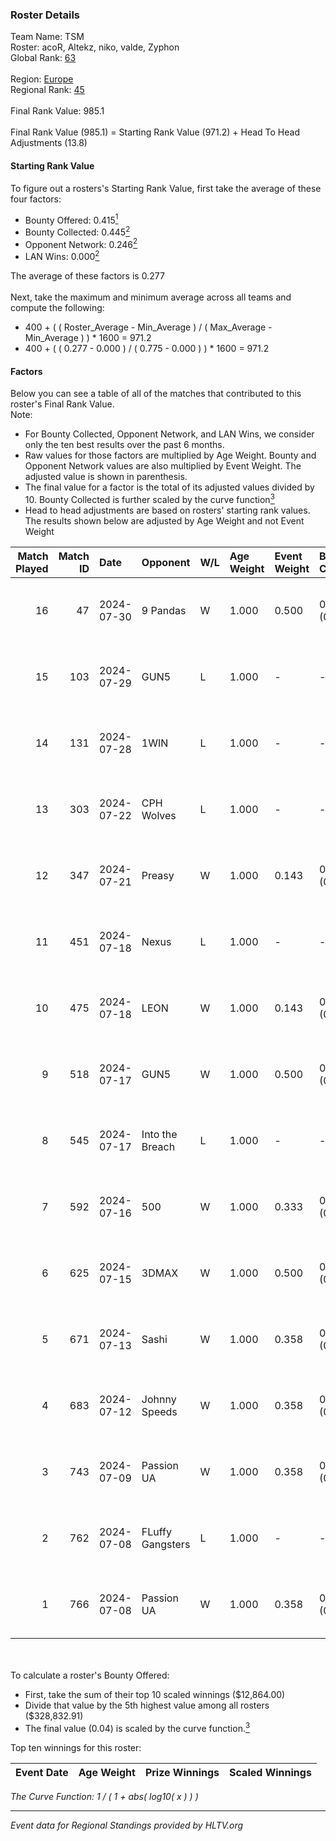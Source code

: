 ### Roster Details<br />
Team Name: TSM<br />
Roster: acoR, Altekz, niko, valde, Zyphon<br />
Global Rank: [63](../standings_global.md)<br />
<br />
Region: [Europe]( ../standings_europe.md)<br />
Regional Rank: [45]( ../standings_europe.md)<br />
<br />
Final Rank Value:  985.1<br />
<br />
Final Rank Value (985.1) = Starting Rank Value (971.2) + Head To Head Adjustments (13.8)<br />

#### Starting Rank Value<br />
To figure out a rosters's Starting Rank Value, first take the average of these four factors:<br />
- Bounty Offered: 0.415[<sup>1</sup>](#table2)
- Bounty Collected: 0.445[<sup>2</sup>](#table1)
- Opponent Network: 0.246[<sup>2</sup>](#table1)
- LAN Wins: 0.000[<sup>2</sup>](#table1)

The average of these factors is 0.277<br />
<br />
Next, take the maximum and minimum average across all teams and compute the following:<br />
- 400 + ( ( Roster_Average - Min_Average ) / ( Max_Average - Min_Average ) ) * 1600 = 971.2
- 400 + ( ( 0.277 - 0.000 ) / ( 0.775 - 0.000 ) ) * 1600 = 971.2


#### Factors<br />
Below you can see a table of all of the matches that contributed to this roster's Final Rank Value.<br />
Note:<br />

- For Bounty Collected, Opponent Network, and LAN Wins, we consider only the ten best results over the past 6 months.
- Raw values for those factors are multiplied by Age Weight. Bounty and Opponent Network values are also multiplied by Event Weight. The adjusted value is shown in parenthesis.
- The final value for a factor is the total of its adjusted values divided by 10. Bounty Collected is further scaled by the curve function[<sup>3</sup>](#curveFunction)
- Head to head adjustments are based on rosters' starting rank values. The results shown below are adjusted by Age Weight and not Event Weight
<span id="table1"></span><br />


| Match Played | Match ID | Date       | Opponent         | W/L | Age Weight | Event Weight | Bounty Collected | Opponent Network | LAN Wins  | H2H Adj. | Roster                            |
| -: | -: | :- | :- | :- | :- | :- | :- | :- | :- | -: | :- |
|           16 |       47 | 2024-07-30 | 9 Pandas         | W   | 1.000      | 0.500        | 0.083 (0.042)    | 0.579 (0.289)    | 0 (0.000) |    19.80 | acoR, Altekz, niko, valde, Zyphon |
|           15 |      103 | 2024-07-29 | GUN5             | L   | 1.000      | -            | -                | -                | -         |   -20.60 | acoR, Altekz, niko, valde, Zyphon |
|           14 |      131 | 2024-07-28 | 1WIN             | L   | 1.000      | -            | -                | -                | -         |   -16.38 | acoR, Altekz, niko, valde, Zyphon |
|           13 |      303 | 2024-07-22 | CPH Wolves       | L   | 1.000      | -            | -                | -                | -         |   -22.42 | acoR, Altekz, niko, valde, Zyphon |
|           12 |      347 | 2024-07-21 | Preasy           | W   | 1.000      | 0.143        | 0.012 (0.002)    | 0.222 (0.032)    | 0 (0.000) |     6.60 | acoR, Altekz, niko, valde, Zyphon |
|           11 |      451 | 2024-07-18 | Nexus            | L   | 1.000      | -            | -                | -                | -         |   -25.97 | acoR, Altekz, niko, valde, Zyphon |
|           10 |      475 | 2024-07-18 | LEON             | W   | 1.000      | 0.143        | 0.007 (0.001)    | 0.131 (0.019)    | 0 (0.000) |     3.47 | acoR, Altekz, niko, valde, Zyphon |
|            9 |      518 | 2024-07-17 | GUN5             | W   | 1.000      | 0.500        | 0.074 (0.037)    | 0.516 (0.258)    | 0 (0.000) |    11.64 | acoR, Altekz, niko, valde, Zyphon |
|            8 |      545 | 2024-07-17 | Into the Breach  | L   | 1.000      | -            | -                | -                | -         |   -28.69 | acoR, Altekz, niko, valde, Zyphon |
|            7 |      592 | 2024-07-16 | 500              | W   | 1.000      | 0.333        | 0.000 (0.000)    | 0.023 (0.008)    | 0 (0.000) |     0.80 | acoR, Altekz, niko, valde, Zyphon |
|            6 |      625 | 2024-07-15 | 3DMAX            | W   | 1.000      | 0.500        | 0.504 (0.252)    | 1.000 (0.500)    | 0 (0.000) |    27.01 | acoR, Altekz, niko, valde, Zyphon |
|            5 |      671 | 2024-07-13 | Sashi            | W   | 1.000      | 0.358        | 0.187 (0.067)    | 0.973 (0.348)    | 0 (0.000) |    23.01 | acoR, Altekz, niko, valde, Zyphon |
|            4 |      683 | 2024-07-12 | Johnny Speeds    | W   | 1.000      | 0.358        | 0.124 (0.044)    | 0.817 (0.293)    | 0 (0.000) |    25.25 | acoR, Altekz, niko, valde, Zyphon |
|            3 |      743 | 2024-07-09 | Passion UA       | W   | 1.000      | 0.358        | 0.172 (0.062)    | 1.000 (0.358)    | 0 (0.000) |    18.82 | acoR, Altekz, niko, valde, Zyphon |
|            2 |      762 | 2024-07-08 | FLuffy Gangsters | L   | 1.000      | -            | -                | -                | -         |   -27.27 | acoR, Altekz, niko, valde, Zyphon |
|            1 |      766 | 2024-07-08 | Passion UA       | W   | 1.000      | 0.358        | 0.172 (0.062)    | 1.000 (0.358)    | 0 (0.000) |    18.74 | acoR, Altekz, niko, valde, Zyphon |

<br />
<span id="table2"></span><br />
To calculate a roster's Bounty Offered:<br />

- First, take the sum of their top 10 scaled winnings ($12,864.00)
- Divide that value by the 5th highest value among all rosters ($328,832.91)
- The final value (0.04) is scaled by the curve function.[<sup>3</sup>](#curveFunction)

Top ten winnings for this roster:<br />

| Event Date | Age Weight | Prize Winnings | Scaled Winnings |
| :- | -: | :- | :- |


<span id="curveFunction"></span>_The Curve Function: 1 / ( 1 + abs( log10( x ) ) )_<br />

---
_Event data for Regional Standings provided by HLTV.org_<br />
